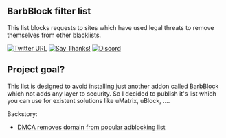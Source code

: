 ## BarbBlock filter list

This list blocks requests to sites which have used legal threats to remove themselves from other blacklists.

[![Twitter URL](https://img.shields.io/twitter/url/https/twitter.com/fold_left.svg?style=social&label=Follow%20%40CHEF-KOCH)](https://twitter.com/FZeven)
[![Say Thanks!](https://img.shields.io/badge/Say%20Thanks-!-1EAEDB.svg)](https://saythanks.io/to/CHEF-KOCH)
[![Discord](https://discordapp.com/api/guilds/204394292519632897/widget.png)](https://discord.me/NVinside)

## Project goal?
This list is designed to avoid installing just another addon called [BarbBlock](https://github.com/paulgb/BarbBlock) which not adds any layer to security. So I decided to publish it's list which you can use for existent solutions like uMatrix, uBlock, ....


Backstory:
* [DMCA removes domain from popular adblocking list](https://www.ghacks.net/2017/08/13/dcma-removes-domain-from-popular-ad-blocking-list/)
